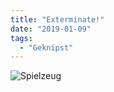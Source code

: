 ```yaml
---
title: "Exterminate!"
date: "2019-01-09"
tags:
  - "Geknipst"
---
```


![Spielzeug](/img/146C76AF-EB05-486D-9609-2BEFDE183DD0-623x1024.jpeg)
